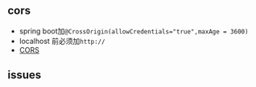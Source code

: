 


## cors
+ spring boot加`@CrossOrigin(allowCredentials="true",maxAge = 3600)`
+ localhost 前必须加`http://`
+ [CORS](https://spring.io/guides/gs/rest-service-cors/)




## issues



